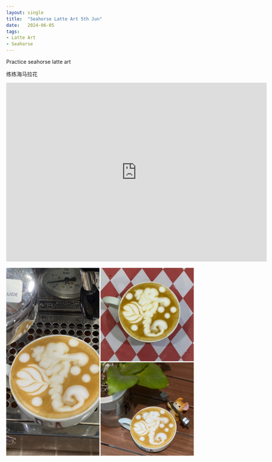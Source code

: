 ```yaml
---
layout: single
title:  "Seahorse Latte Art 5th Jun"
date:   2024-06-05
tags:
- Latte Art
- Seahorse
---
```



Practice seahorse latte art

练练海马拉花


<div class="embed-container">
  <iframe
      src="https://www.youtube.com/embed/mW-B2VOBCkw"
      width="700"
      height="480"
      frameborder="0"
      allowfullscreen="true">
  </iframe>
</div>


![](/assets/img/2024/06/05/7F730015-192F-44C2-8AFB-C148C843FF4D.JPG)


